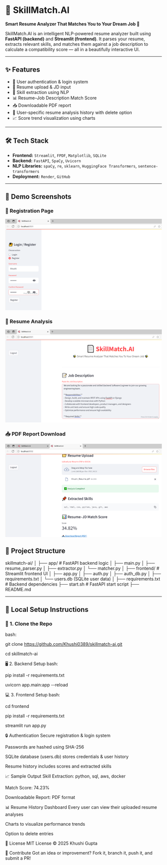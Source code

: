 # 📄 SkillMatch.AI

**Smart Resume Analyzer That Matches You to Your Dream Job 🚀**

SkillMatch.AI is an intelligent NLP-powered resume analyzer built using **FastAPI (backend)** and **Streamlit (frontend)**. It parses your resume, extracts relevant skills, and matches them against a job description to calculate a compatibility score — all in a beautifully interactive UI.

---

## ✨ Features

- 🔐 User authentication & login system
- 📝 Resume upload & JD input
- 🧠 Skill extraction using NLP
- 📊 Resume–Job Description Match Score
- 📥 Downloadable PDF report
- 📜 User-specific resume analysis history with delete option
- 📈 Score trend visualization using charts

---

## 🛠️ Tech Stack

- **Frontend:** `Streamlit`, `FPDF`, `Matplotlib`, `SQLite`  
- **Backend:** `FastAPI`, `SpaCy`, `Uvicorn`  
- **NLP Libraries:** `spaCy`, `re`, `sklearn`, `HuggingFace Transformers`, `sentence-transformers`  
- **Deployment:** `Render`, `GitHub`

---
## 📸 Demo Screenshots

### 🔐 Registration Page  
![Login](register.png)

### 📝 Resume Analysis  
![Analysis](demo1.png)

### 📥 PDF Report Download  
![Download](demo2.png)


## 📂 Project Structure

skillmatch-ai/
│
├── app/ # FastAPI backend logic
│ ├── main.py
│ ├── resume_parser.py
│ ├── extractor.py
│ └── matcher.py
│
├── frontend/ # Streamlit frontend UI
│ ├── app.py
│ ├── auth.py
│ ├── auth_db.py
│ ├── requirements.txt
│ └── users.db (SQLite user data)
│
├── requirements.txt # Backend dependencies
├── start.sh # FastAPI start script
├── README.md

---

## 🧪 Local Setup Instructions

### 🔧 1. Clone the Repo

bash: 

git clone https://github.com/Khushi0389/skillmatch-ai.git

cd skillmatch-ai

🖥️ 2. Backend Setup
bash:

pip install -r requirements.txt

uvicorn app.main:app --reload

💻 3. Frontend Setup
bash:

cd frontend

pip install -r requirements.txt

streamlit run app.py


🔒 Authentication
Secure registration & login system

Passwords are hashed using SHA-256

SQLite database (users.db) stores credentials & user history

Resume history includes scores and extracted skills

📈 Sample Output
Skill Extraction: python, sql, aws, docker

Match Score: 74.23%

Downloadable Report: PDF format

📊 Resume History Dashboard
Every user can view their uploaded resume analyses

Charts to visualize performance trends

Option to delete entries

🧾 License
MIT License © 2025 Khushi Gupta

🙌 Contribute
Got an idea or improvement? Fork it, branch it, push it, and submit a PR!

